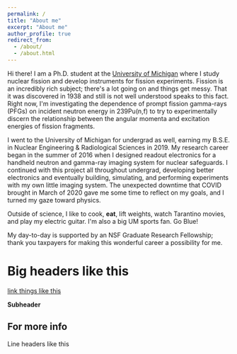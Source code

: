 ```yaml
---
permalink: /
title: "About me"
excerpt: "About me"
author_profile: true
redirect_from:
  - /about/
  - /about.html
---
```


Hi there! I am a Ph.D. student at the [University of Michigan](https://ners.engin.umich.edu) where I study nuclear fission and develop instruments for fission experiments. Fission is an incredibly rich subject; there's a lot going on and things get messy. That it was discovered in 1938 and still is not well understood speaks to this fact. Right now, I'm investigating the dependence of prompt fission gamma-rays (PFGs) on incident neutron energy in 239Pu(n,f) to try to experimentally discern the relationship between the angular momenta and excitation energies of fission fragments.

I went to the University of Michigan for undergrad as well, earning my B.S.E. in Nuclear Engineering & Radiological Sciences in 2019. My research career began in the summer of 2016 when I designed readout electronics for a handheld neutron and gamma-ray imaging system for nuclear safeguards. I continued with this project all throughout undergrad, developing better electronics and eventually building, simulating, and performing experiments with my own little imaging system. The unexpected downtime that COVID brought in March of 2020 gave me some time to reflect on my goals, and I turned my gaze toward physics.

Outside of science, I like to cook, **eat**, lift weights, watch Tarantino movies, and play my electric guitar. I'm also a big UM sports fan. Go Blue!

My day-to-day is supported by an NSF Graduate Research Fellowship; thank you taxpayers for making this wonderful career a possibility for me.

Big headers like this
======
[link things like this](google.com)

**Subheader**

For more info
------
Line headers like this
